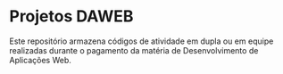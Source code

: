 # Projetos DAWEB
Este repositório armazena códigos de atividade em dupla ou em equipe realizadas durante o pagamento da matéria de Desenvolvimento de Aplicações Web.
